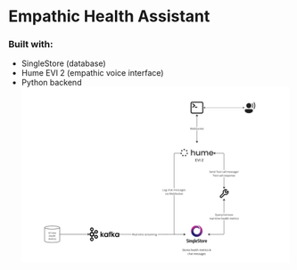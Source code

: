 # Empathic Health Assistant
### Built with:
- SingleStore (database)
- Hume EVI 2 (empathic voice interface)
- Python backend
![architecture](architecture.png)

